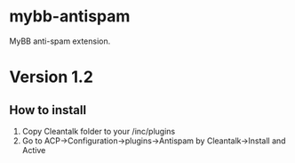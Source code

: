 # mybb-antispam
MyBB anti-spam extension.
# Version 1.2

## How to install

1) Copy Cleantalk folder to your <mybb root directory>/inc/plugins
2) Go to ACP->Configuration->plugins->Antispam by Cleantalk->Install and Active